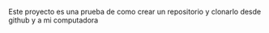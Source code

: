 Este proyecto es una prueba de como crear un repositorio y clonarlo desde github y a mi computadora
